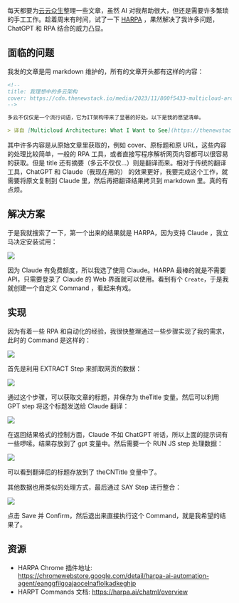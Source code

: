 <!--
title: 使用HARPA和AI轻松实现自动化
cover: https://img.youtube.com/vi/RrpTd6Nu4Is/hqdefault.jpg
-->

每天都要为[云云众生](https://yylives.cc/)整理一些文章，虽然 AI 对我帮助很大，但还是需要许多繁琐的手工工作。趁着周末有时间，试了一下 [HARPA](https://harpa.ai/) ，果然解决了我许多问题，ChatGPT 和 RPA 结合的威力凸显。

## 面临的问题

我发的文章是用 markdown 维护的，所有的文章开头都有这样的内容：

```markdown
<!--
title: 我理想中的多云架构
cover: https://cdn.thenewstack.io/media/2023/11/800f5433-multicloud-architecture.jpg
-->

多云不仅仅是一个流行词语，它为IT架构带来了显著的好处。以下是我的愿望清单。

> 译自 [Multicloud Architecture: What I Want to See](https://thenewstack.io/multicloud-architecture-what-i-want-to-see/)。作者Robert Sonders。

```

其中许多内容是从原始文章里获取的，例如 cover、原标题和原 URL，这些内容的处理比较简单，一般的 RPA 工具，或者直接写程序解析网页内容都可以很容易的获取。但是 title 还有摘要（多云不仅仅...）则是翻译而来。相对于传统的翻译工具，ChatGPT 和 Claude（我现在用的） 的效果更好，我要完成这个工作，就需要将原文复制到 Claude 里，然后再把翻译结果拷贝到 markdown 里。真的有点烦。

## 解决方案

于是我就搜索了一下，第一个出来的结果就是 HARPA，因为支持 Claude ，我立马决定安装试用：

![](https://yylives.cc/wp-content/uploads/2023/11/harpa-main.jpg)

因为 Claude 有免费额度，所以我选了使用 Claude。HARPA 最棒的就是不需要 API，只需要登录了 Claude 的 Web 界面就可以使用。看到有个 `Create`，于是我就创建一个自定义 Command ，看起来有戏。

## 实现

因为有着一些 RPA 和自动化的经验，我很快整理通过一些步骤实现了我的需求，此时的 Command 是这样的：

![](https://yylives.cc/wp-content/uploads/2023/11/harpa-command.jpg)

首先是利用 EXTRACT Step 来抓取网页的数据：

![](https://yylives.cc/wp-content/uploads/2023/11/extract-step.jpg)

通过这个步骤，可以获取文章的标题，并保存为 theTitle 变量。然后可以利用 GPT step 将这个标题发送给 Claude 翻译：

![](https://yylives.cc/wp-content/uploads/2023/11/gpt-step.jpg)

在返回结果格式的控制方面，Claude 不如 ChatGPT 听话，所以上面的提示词有一些啰嗦。结果存放到了 gpt 变量中。然后需要一个 RUN JS step 处理数据：

![](https://yylives.cc/wp-content/uploads/2023/11/run-js-step.jpg)

可以看到翻译后的标题存放到了 theCNTitle 变量中了。

其他数据也用类似的处理方式，最后通过 SAY Step 进行整合：

![](https://yylives.cc/wp-content/uploads/2023/11/say-step.jpg)

点击 Save 并 Confirm，然后退出来直接执行这个 Command，就是我希望的结果了。


## 资源

* HARPA Chrome 插件地址: https://chromewebstore.google.com/detail/harpa-ai-automation-agent/eanggfilgoajaocelnaflolkadkeghjp
* HARPT Commands 文档: https://harpa.ai/chatml/overview
